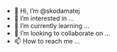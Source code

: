 - 👋 Hi, I’m @skodamatej
- 👀 I’m interested in ...
- 🌱 I’m currently learning ...
- 💞️ I’m looking to collaborate on ...
- 📫 How to reach me ...

<!---
skodamatej/skodamatej is a ✨ special ✨ repository because its `README.md` (this file) appears on your GitHub profile.
You can click the Preview link to take a look at your changes.
--->
